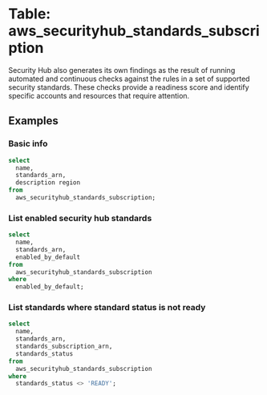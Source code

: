 # Table: aws_securityhub_standards_subscription

Security Hub also generates its own findings as the result of running automated and continuous checks against the rules in a set of supported security standards. These checks provide a readiness score and identify specific accounts and resources that require attention.

## Examples

### Basic info

```sql
select
  name,
  standards_arn,
  description region
from
  aws_securityhub_standards_subscription;
```


### List enabled security hub standards

```sql
select
  name,
  standards_arn,
  enabled_by_default
from
  aws_securityhub_standards_subscription
where
  enabled_by_default;
```


### List standards where standard status is not ready

```sql
select
  name,
  standards_arn,
  standards_subscription_arn,
  standards_status
from
  aws_securityhub_standards_subscription
where
  standards_status <> 'READY';
```
